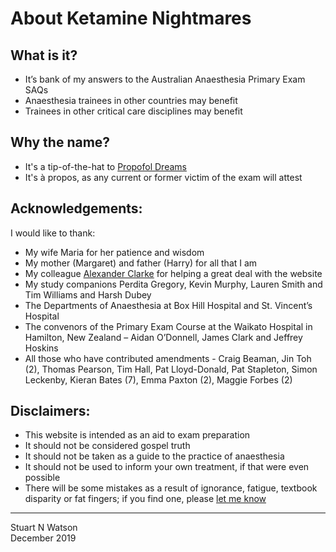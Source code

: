 # About Ketamine Nightmares
 
## What is it?

- It’s bank of my answers to the Australian Anaesthesia Primary Exam SAQs
- Anaesthesia trainees in other countries may benefit
- Trainees in other critical care disciplines may benefit

## Why the name?
- It's a tip-of-the-hat to [Propofol Dreams](https://propofoldreams.wordpress.com)
- It's à propos, as any current or former victim of the exam will attest
 
## Acknowledgements: 

I would like to thank:

- My wife Maria for her patience and wisdom
- My mother (Margaret) and father (Harry) for all that I am
- My colleague [Alexander Clarke](https://alexanderclarke.id.au/) for helping a great deal with the website
- My study companions Perdita Gregory, Kevin Murphy, Lauren Smith and Tim Williams and Harsh Dubey
- The Departments of Anaesthesia at Box Hill Hospital and St. Vincent’s Hospital
- The convenors of the Primary Exam Course at the Waikato Hospital in Hamilton, New Zealand – Aidan O’Donnell, James Clark and Jeffrey Hoskins
- All those who have contributed amendments - Craig Beaman, Jin Toh (2), Thomas Pearson, Tim Hall, Pat Lloyd-Donald, Pat Stapleton, Simon Leckenby, Kieran Bates (7), Emma Paxton (2), Maggie Forbes (2)
 
## Disclaimers:
- This website is intended as an aid to exam preparation
- It should not be considered gospel truth
- It should not be taken as a guide to the practice of anaesthesia
- It should not be used to inform your own treatment, if that were even possible
- There will be some mistakes as a result of ignorance, fatigue, textbook disparity or fat fingers; if you find one, please [let me know](mailto:ketaminenightmares@gmail.com)

___________________________________________________________________________________________________________________________________________

Stuart N Watson  
December 2019
